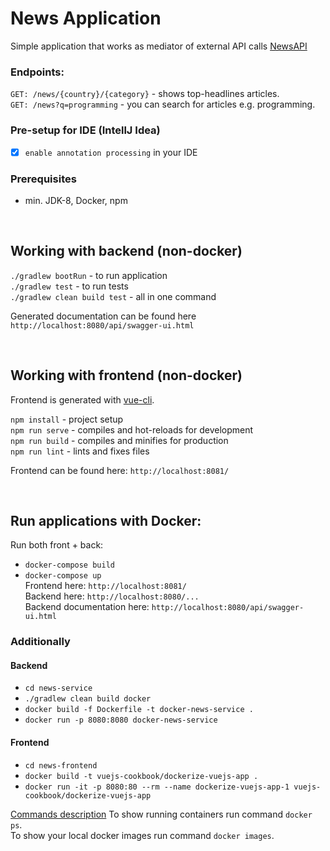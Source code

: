 # News Application

Simple application that works as mediator of external API calls [NewsAPI](https://newsapi.org/docs/endpoints/top-headlines)
  
### Endpoints:
`GET: /news/{country}/{category}` - shows top-headlines articles. <BR>
`GET: /news?q=programming` - you can search for articles e.g. programming.

### Pre-setup for IDE (IntellJ Idea)
- [x] `enable annotation processing` in your IDE

### Prerequisites 
- min. JDK-8, Docker, npm

<BR>

## Working with backend (non-docker)

`./gradlew bootRun` - to run application <BR>
`./gradlew test` - to run tests <BR>
`./gradlew clean build test` - all in one command <BR>

Generated documentation can be found here `http://localhost:8080/api/swagger-ui.html`

<br>

## Working with frontend (non-docker)

Frontend is generated with [vue-cli](https://cli.vuejs.org/guide/creating-a-project.html#vue-create).

`npm install` - project setup  <br>
`npm run serve` - compiles and hot-reloads for development <br>
`npm run build` - compiles and minifies for production <br>
`npm run lint` - lints and fixes files  <br>

Frontend can be found here: `http://localhost:8081/`

<br>

## Run applications with Docker:

Run both front + back: <br>
- `docker-compose build`<br>
- `docker-compose up`<br>
Frontend here: `http://localhost:8081/`<br>
Backend here: `http://localhost:8080/...`<br>
Backend documentation here: `http://localhost:8080/api/swagger-ui.html`<br>

### Additionally
#### Backend
- `cd news-service` 
- `./gradlew clean build docker`
- `docker build -f Dockerfile -t docker-news-service .`
- `docker run -p 8080:8080 docker-news-service`

#### Frontend
- `cd news-frontend`
- `docker build -t vuejs-cookbook/dockerize-vuejs-app .`
- `docker run -it -p 8080:80 --rm --name dockerize-vuejs-app-1 vuejs-cookbook/dockerize-vuejs-app`

[Commands description](https://github.com/braintelligencePL/playgrounds/tree/master/tips_tricks/docker)
To show running containers run command `docker ps`. <br>
To show your local docker images run command `docker images`. <br>
